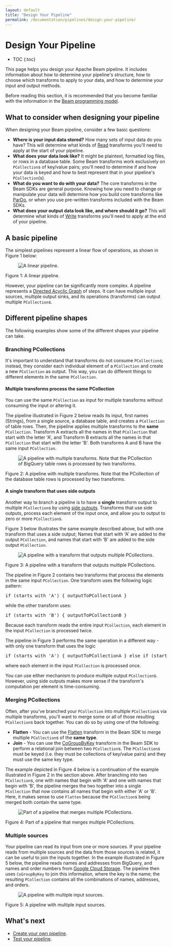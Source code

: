 ```yaml
---
layout: default
title: "Design Your Pipeline"
permalink: /documentation/pipelines/design-your-pipeline/
---
```

# Design Your Pipeline


* TOC
{:toc}

This page helps you design your Apache Beam pipeline. It includes information about how to determine your pipeline's structure, how to choose which transforms to apply to your data, and how to determine your input and output methods.

Before reading this section, it is recommended that you become familiar with the information in the [Beam programming model](/documentation/programming-guide).

## What to consider when designing your pipeline

When designing your Beam pipeline, consider a few basic questions:

*   **Where is your input data stored?** How many sets of input data do you have? This will determine what kinds of [Read](/TODO-link-to-programming-model) transforms you'll need to apply at the start of your pipeline.
*   **What does your data look like?** It might be plaintext, formatted log files, or rows in a database table. Some Beam transforms work exclusively on `PCollection`s of key/value pairs; you'll need to determine if and how your data is keyed and how to best represent that in your pipeline's `PCollection`(s).
*   **What do you want to do with your data?** The core transforms in the Beam SDKs are general purpose. Knowing how you need to change or manipulate your data will determine how you build core transforms like [ParDo](/documentation/programming-guide/#transforms-pardo), or when you use pre-written transforms included with the Beam SDKs.
*   **What does your output data look like, and where should it go?** This will determine what kinds of [Write](TODO-link-to-programming-model) transforms you'll need to apply at the end of your pipeline.

## A basic pipeline

The simplest pipelines represent a linear flow of operations, as shown in Figure 1 below:

<figure id="fig1">
    <img src="/images/design-your-pipeline-linear.png"
         alt="A linear pipeline.">
</figure>
Figure 1: A linear pipeline.

However, your pipeline can be significantly more complex. A pipeline represents a [Directed Acyclic Graph](https://en.wikipedia.org/wiki/Directed_acyclic_graph) of steps. It can have multiple input sources, multiple output sinks, and its operations (transforms) can output multiple `PCollection`s.

## Different pipeline shapes

The following examples show some of the different shapes your pipeline can take.

### Branching PCollections

It's important to understand that transforms do not consume `PCollection`s; instead, they consider each individual element of a `PCollection` and create a new `PCollection` as output. This way, you can do different things to different elements in the same `PCollection`.

#### Multiple transforms process the same PCollection

You can use the same `PCollection` as input for multiple transforms without consuming the input or altering it.

The pipeline illustrated in Figure 2 below reads its input, first names (Strings), from a single source, a database table, and creates a `PCollection` of table rows. Then, the pipeline applies multiple transforms to the **same** `PCollection`. Transform A extracts all the names in that `PCollection` that start with the letter 'A', and Transform B extracts all the names in that `PCollection` that start with the letter 'B'. Both transforms A and B have the same input `PCollection`.

<figure id="fig2">
    <img src="/images/design-your-pipeline-multiple-pcollections.png"
         alt="A pipeline with multiple transforms. Note that the PCollection of BigQuery table rows is processed by two transforms.">
</figure>
Figure 2: A pipeline with multiple transforms. Note that the PCollection of the database table rows is processed by two transforms.

#### A single transform that uses side outputs

Another way to branch a pipeline is to have a **single** transform output to multiple `PCollection`s by using [side outputs](/TODO). Transforms that use side outputs, process each element of the input once, and allow you to output to zero or more `PCollection`s.

Figure 3 below illustrates the same example described above, but with one transform that uses a side output; Names that start with 'A' are added to the output `PCollection`, and names that start with 'B' are added to the side output `PCollection`.

<figure id="fig3">
    <img src="/images/design-your-pipeline-side-outputs.png"
         alt="A pipeline with a transform that outputs multiple PCollections.">
</figure>
Figure 3: A pipeline with a transform that outputs multiple PCollections.

The pipeline in Figure 2 contains two transforms that process the elements in the same input `PCollection`. One transform uses the following logic pattern:

<pre>if (starts with 'A') { outputToPCollectionA }</pre>

while the other transform uses:

<pre>if (starts with 'B') { outputToPCollectionB }</pre>

Because each transform reads the entire input `PCollection`, each element in the input `PCollection` is processed twice.

The pipeline in Figure 3 performs the same operation in a different way - with only one transform that uses the logic

<pre>if (starts with 'A') { outputToPCollectionA } else if (starts with 'B') { outputToPCollectionB }</pre>

where each element in the input `PCollection` is processed once.

You can use either mechanism to produce multiple output `PCollection`s. However, using side outputs makes more sense if the transform's computation per element is time-consuming.

### Merging PCollections

Often, after you've branched your `PCollection` into multiple `PCollection`s via multiple transforms, you'll want to merge some or all of those resulting `PCollection`s back together. You can do so by using one of the following:

*   **Flatten** - You can use the [Flatten](/dataflow/model/multiple-pcollections#flatten) transform in the Beam SDK to merge multiple `PCollection`s of the **same type**.
*   **Join** - You can use the [CoGroupByKey](/dataflow/model/group-by-key#join) transform in the Beam SDK to perform a relational join between two `PCollection`s. The `PCollection`s must be keyed (i.e. they must be collections of key/value pairs) and they must use the same key type.

The example depicted in Figure 4 below is a continuation of the example illustrated in Figure 2 in the section above. After branching into two `PCollection`s, one with names that begin with 'A' and one with names that begin with 'B', the pipeline merges the two together into a single `PCollection` that now contains all names that begin with either 'A' or 'B'. Here, it makes sense to use `Flatten` because the `PCollection`s being merged both contain the same type.

<figure id="fig4">
    <img src="/images/design-your-pipeline-flatten.png"
         alt="Part of a pipeline that merges multiple PCollections.">
</figure>
Figure 4: Part of a pipeline that merges multiple PCollections.

### Multiple sources

Your pipeline can read its input from one or more sources. If your pipeline reads from multiple sources and the data from those sources is related, it can be useful to join the inputs together. In the example illustrated in Figure 5 below, the pipeline reads names and addresses from BigQuery, and names and order numbers from [Google Cloud Storage](/storage/docs/overview). The pipeline then uses `CoGroupByKey` to join this information, where the key is the name; the resulting `PCollection` contains all the combinations of names, addresses, and orders.

<figure id="fig5">
    <img src="/images/design-your-pipeline-join.png"
         alt="A pipeline with multiple input sources.">
</figure>
Figure 5: A pipeline with multiple input sources.

## What's next

*   [Create your own pipeline](/documentation/pipelines/create-your-pipeline).
*   [Test your pipeline](/documentation/pipelines/test-your-pipeline).
